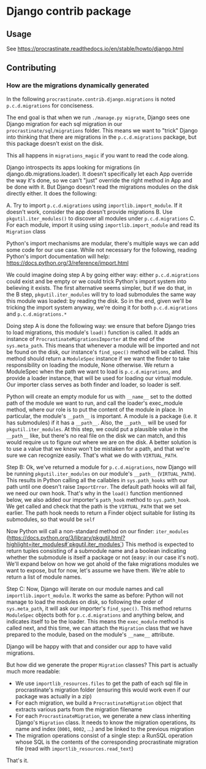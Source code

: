 # Django contrib package

## Usage

See https://procrastinate.readthedocs.io/en/stable/howto/django.html

## Contributing

### How are the migrations dynamically generated

In the following `procrastinate.contrib.django.migrations` is noted `p.c.d.migrations`
for conciseness.

The end goal is that when we run `./manage.py migrate`, Django sees one Django migration
for each sql migration in our `procrastinate/sql/migrations` folder. This means we want
to "trick" Django into thinking that there are migrations in the `p.c.d.migrations`
package, but this package doesn't exist on the disk.

This all happens in  `migrations_magic` if you want to read the code along.

Django introspects its apps looking for migrations (in django.db.migrations.loader). It
doesn't specifically let each App override the way it's done, so we can't "just"
override the right method in App and be done with it. But Django doesn't read the
migrations modules on the disk directly either. It does the following:

A. Try to import `p.c.d.migrations` using `importlib.import_module`. If it doesn't
  work, consider the app doesn't provide migrations
B. Use `pkgutil.iter_modules()` to discover all modules under `p.c.d.migrations`
C. For each module, import it using using `importlib.import_module` and read its
  `Migration` class

Python's import mechanisms are modular, there's multiple ways we can add some code for
our use case. While not necessary for the following, reading Python's import
documentation will help: https://docs.python.org/3/reference/import.html

We could imagine doing step A by going either way: either `p.c.d.migrations` could exist
and be empty or we could trick Python's import system into believing it exists. The
first alternative seems simpler, but if we do that, in the B step,
`pkgutil.iter_modules` will try to load submodules the same way this module was loaded:
by reading the disk. So in the end, given we'll be tricking the import system anyway,
we're doing it for both `p.c.d.migrations` and `p.c.d.migrations.*`

Doing step A is done the following way: we ensure that before Django tries to load
migrations, this module's `load()` function is called. It adds an instance of
`ProcrastinateMigrationsImporter` at the end of the `sys.meta_path`. This means that
whenever a module will be imported and not be found on the disk, our instance's
`find_spec()` method will be called. This method should return a `ModuleSpec` instance
if we want the finder to take responsibility on loading the module, None otherwise. We
return a ModuleSpec when the path we want to load is `p.c.d.migrations`, and provide a
loader instance, that will be used for loading our virtual module. Our importer class
serves as both finder and loader, so loader is self.

Python will create an empty module for us with `__name__` set to the dotted path of the
module we want to run, and call the loader's exec_module method, where our role is to
put the content of the module in place. In particular, the module's `__path__` is
important. A module is a package (i.e. it has submodules) if it has a `__path__`. Also,
the `__path__` will be used for `pkgutil.iter_modules`. At this step, we could put a
plausible value in the `__path__` like, but there's no real file on the disk we can
match, and this would require us to figure out where we are on the disk. A better
solution is to use a value that we know won't be mistaken for a path, and that we're
sure we can recognize easily. That's what we do with `VIRTUAL_PATH`.

Step B: Ok, we've returned a module for `p.c.d.migrations`, now Django will be running
`pkgutil.iter_modules` on our module's `__path__` (`VIRTUAL_PATH`). This results in
Python calling all the callables in `sys.path_hooks` with our path until one doesn't raise
`ImportError`. The default path hooks will all fail, we need our own hook. That's why in
the `load()` function mentionned below, we also added our importer's `path_hook` method to
`sys.path_hook`. We get called and check that the path is the `VIRTUAL_PATH` that we set
earlier. The path hook needs to return a Finder object suitable for listing its
submodules, so that would be `self`

Now Python will call a non-standard method on our finder: `iter_modules`
(https://docs.python.org/3/library/pkgutil.html?highlight=iter_modules#`pkgutil.iter_modules`)
This method is expected to return tuples consisting of a submodule name and a boolean
indicating whether the submodule is itself a package or not (easy: in our case it's
not). We'll expand below on how we got ahold of the fake migrations modules we want
to expose, but for now, let's assume we have them. We're able to return a list of
module names.

Step C: Now, Django will iterate on our module names and call `importlib.import_module`.
It works the same as before: Python will not manage to load the modules on disk, so
following the order of `sys.meta_path`, it will ask our importer's `find_spec()`. This
method returns `ModuleSpec` objects both for `p.c.d.migrations` and anything below, and
indicates itself to be the loader. This means the `exec_module` method is called next,
and this time, we can attach the `Migration` class that we have prepared to the module,
based on the module's `__name__` attribute.

Django will be happy with that and consider our app to have valid migrations.

But how did we generate the proper `Migration` classes? This part is actually much
more readable:

- We use `importlib_resources.files` to get the path of each sql file in
  procrastinate's migration folder (ensuring this would work even if our package was
  actually in a zip)
- For each migration, we build a `ProcrastinateMigration` object that extracts various
  parts from the migration filename
- For each `ProcrastinateMigration`, we generate a new class inheriting Django's
  `Migration` class. It needs to know the migration operations, its name and index
  (`0001`, `0002`, ...) and be linked to the previous migration
- The migration operations consist of a single step: a RunSQL operation whose SQL
  is the contents of the corresponding procrastinate migration file (read with `importlib_resources.read_text`)

That's it.
